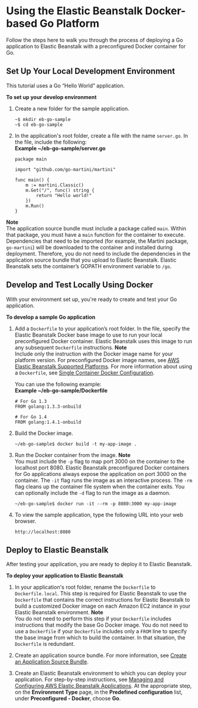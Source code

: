 # Using the Elastic Beanstalk Docker\-based Go Platform<a name="go_docker_platform"></a>

Follow the steps here to walk you through the process of deploying a Go application to Elastic Beanstalk with a preconfigured Docker container for Go\.

## Set Up Your Local Development Environment<a name="go_docker_platform.walkthrough.setup"></a>

This tutorial uses a Go “Hello World” application\.

**To set up your develop environment**

1. Create a new folder for the sample application\.

   ```
   ~$ mkdir eb-go-sample
   ~$ cd eb-go-sample
   ```

1. In the application's root folder, create a file with the name `server.go`\. In the file, include the following:  
**Example \~/eb\-go\-sample/server\.go**  

   ```
   package main
   
   import "github.com/go-martini/martini"
   
   func main() {
       m := martini.Classic()
       m.Get("/", func() string {
           return "Hello world!"
       })
       m.Run()
   }
   ```
**Note**  
The application source bundle must include a package called `main`\. Within that package, you must have a `main` function for the container to execute\.
Dependencies that need to be imported \(for example, the Martini package, `go-martini`\) will be downloaded to the container and installed during deployment\. Therefore, you do not need to include the dependencies in the application source bundle that you upload to Elastic Beanstalk\.
Elastic Beanstalk sets the container’s GOPATH environment variable to `/go`\.

## Develop and Test Locally Using Docker<a name="go_docker_platform.walkthrough.dev"></a>

With your environment set up, you're ready to create and test your Go application\.

**To develop a sample Go application**

1. Add a `Dockerfile` to your application’s root folder\. In the file, specify the Elastic Beanstalk Docker base image to use to run your local preconfigured Docker container\. Elastic Beanstalk uses this image to run any subsequent `Dockerfile` instructions\.
**Note**  
Include only the instruction with the Docker image name for your platform version\. For preconfigured Docker image names, see [AWS Elastic Beanstalk Supported Platforms](concepts.platforms.md)\. For more information about using a `Dockerfile`, see [Single Container Docker Configuration](single-container-docker-configuration.md)\.   

   You can use the following example:  
**Example \~/eb\-go\-sample/Dockerfile**  

   ```
   # For Go 1.3
   FROM golang:1.3.3-onbuild
   
   # For Go 1.4
   FROM golang:1.4.1-onbuild
   ```

1. Build the Docker image\.

   ```
   ~/eb-go-sample$ docker build -t my-app-image .
   ```

1. Run the Docker container from the image\.
**Note**  
You must include the `-p` flag to map port 3000 on the container to the localhost port 8080\. Elastic Beanstalk preconfigured Docker containers for Go applications always expose the application on port 3000 on the container\. The `-it` flag runs the image as an interactive process\. The `-rm` flag cleans up the container file system when the container exits\. You can optionally include the `-d` flag to run the image as a daemon\.

   ```
   ~/eb-go-sample$ docker run -it --rm -p 8080:3000 my-app-image
   ```

1. To view the sample application, type the following URL into your web browser\.

   ```
   http://localhost:8080
   ```

## Deploy to Elastic Beanstalk<a name="go_docker_platform.walkthrough.deploy"></a>

After testing your application, you are ready to deploy it to Elastic Beanstalk\.

**To deploy your application to Elastic Beanstalk**

1. In your application's root folder, rename the `Dockerfile` to `Dockerfile.local`\. This step is required for Elastic Beanstalk to use the `Dockerfile` that contains the correct instructions for Elastic Beanstalk to build a customized Docker image on each Amazon EC2 instance in your Elastic Beanstalk environment\.
**Note**  
You do not need to perform this step if your `Dockerfile` includes instructions that modify the base Go Docker image\. You do not need to use a `Dockerfile` if your `Dockerfile` includes only a `FROM` line to specify the base image from which to build the container\. In that situation, the `Dockerfile` is redundant\.

1. Create an application source bundle\. For more information, see [Create an Application Source Bundle](applications-sourcebundle.md)\.

1. Create an Elastic Beanstalk environment to which you can deploy your application\. For step\-by\-step instructions, see [Managing and Configuring AWS Elastic Beanstalk Applications](applications.md)\. At the appropriate step, on the **Environment Type** page, in the **Predefined configuration** list, under **Preconfigured \- Docker**, choose **Go**\.
